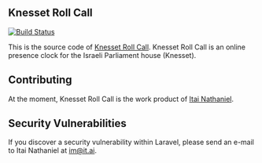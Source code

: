 ## Knesset Roll Call

[![Build Status](https://travis-ci.org/itainathaniel/krc.svg?branch=master)](https://travis-ci.org/itainathaniel/krc)

This is the source code of [Knesset Roll Call](http://knessetrollcall.com). Knesset Roll Call is an online presence clock for the Israeli Parliament house (Knesset).

## Contributing

At the moment, Knesset Roll Call is the work product of [Itai Nathaniel](http://it.ai).

## Security Vulnerabilities

If you discover a security vulnerability within Laravel, please send an e-mail to Itai Nathaniel at im@it.ai.
